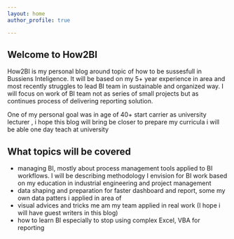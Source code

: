 ```yaml
---
layout: home
author_profile: true

---
```

## Welcome to How2BI

How2BI is my personal blog around topic of how to be sussesfull in Bussiens Inteligence. It will be based on my 5+ year experience in  area and most recently struggles to lead BI team in sustainable  and  organized way. I will focus on work of BI team not as series of small projects but as continues process of delivering reporting solution.

One of my personal goal was in age of 40+ start carrier as university lecturer , i hope this blog will bring be closer to prepare my curricula i will be able one day teach at university

## What topics will be covered

* managing BI, mostly about  process management tools applied to BI workflows. I will be describing methodology I envision for BI work based on my education in industrial  engineering and project management
* data shaping and preparation for faster dashboard and report, some my own data patters i applied in area of
* visual advices and tricks me am my team applied in real work (I hope i will have guest writers in this blog)
* how to learn BI especially to stop using complex Excel, VBA for reporting